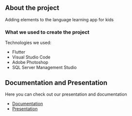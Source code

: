 ## About the project 

Adding elements to the language learning app for kids

### What we used to create the project

Technologies we used:

* Flutter
* Visual Studio Code
* Adobe Photoshop
* SQL Server Management Studio

## Documentation and Presentation 

Here you can check out our presentation and documentation

* [Documentation](https://codingburgas-my.sharepoint.com/:b:/g/personal/mdukrainska20_codingburgas_bg/EcLLl_juPQlAh-V66hgF_gEBJJXBOEiAXjfnkOygZ0-qtw?e=LSH4e3)
* [Presentation](https://codingburgas-my.sharepoint.com/:p:/g/personal/mdukrainska20_codingburgas_bg/EZ6O2fBzWndApPs31xnwNisBxA823OG7PmVSbTgeW2NGrg?e=SUYpcE)
